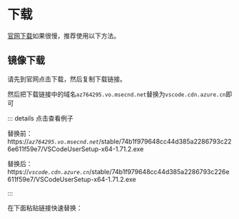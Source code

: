 # 下载

[官网下载](https://code.visualstudio.com/#alt-downloads)如果很慢，推荐使用以下方法。

## 镜像下载

请先到官网点击下载，然后复制下载链接。

然后把下载链接中的域名`az764295.vo.msecnd.net`替换为`vscode.cdn.azure.cn`即可

::: details 点击查看例子

替换前：https:\/\/_`az764295.vo.msecnd.net`_/stable/74b1f979648cc44d385a2286793c226e611f59e7/VSCodeUserSetup-x64-1.71.2.exe

替换后：https:\/\/_`vscode.cdn.azure.cn`_/stable/74b1f979648cc44d385a2286793c226e611f59e7/VSCodeUserSetup-x64-1.71.2.exe

:::

在下面粘贴链接快速替换：
<Download/>

<script lang="ts" setup>
import Download from './Download.vue';
</script>

